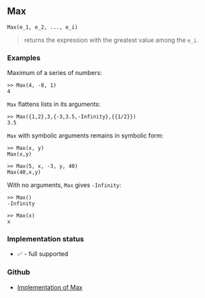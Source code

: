 ## Max

```
Max(e_1, e_2, ..., e_i) 
```

> returns the expression with the greatest value among the `e_i`.
	
### Examples

Maximum of a series of numbers:

```
>> Max(4, -8, 1)
4
```

`Max` flattens lists in its arguments:

```
>> Max({1,2},3,{-3,3.5,-Infinity},{{1/2}})
3.5
```


`Max` with symbolic arguments remains in symbolic form:
```
>> Max(x, y)
Max(x,y)
 
>> Max(5, x, -3, y, 40)
Max(40,x,y)
```

With no arguments, `Max` gives `-Infinity`:
```
>> Max()
-Infinity
 
>> Max(x)
x
```

### Implementation status

* &#x2705; - full supported

### Github

* [Implementation of Max](https://github.com/axkr/symja_android_library/blob/master/symja_android_library/matheclipse-core/src/main/java/org/matheclipse/core/builtin/BooleanFunctions.java#L3005) 

